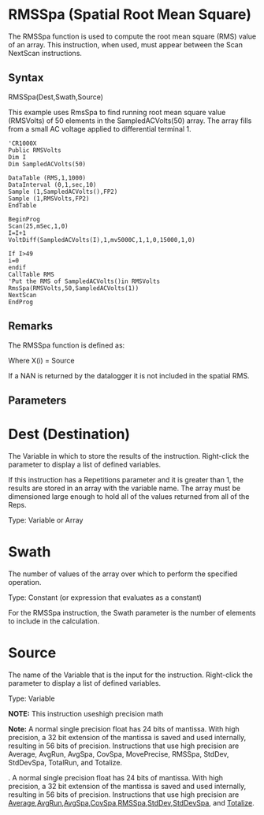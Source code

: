# RMSSpa (Spatial Root Mean Square)

The RMSSpa function is used to compute the root mean square (RMS) value of an array. This instruction, when used, must appear between the Scan NextScan instructions.

## Syntax

RMSSpa(Dest,Swath,Source)

This example uses RmsSpa to find running root mean square value (RMSVolts) of 50 elements in the SampledACVolts(50) array. The array fills from a small AC voltage applied to differential terminal 1.

```
'CR1000X
Public RMSVolts
Dim I
Dim SampledACVolts(50)

DataTable (RMS,1,1000)
DataInterval (0,1,sec,10)
Sample (1,SampledACVolts(),FP2)
Sample (1,RMSVolts,FP2)
EndTable

BeginProg
Scan(25,mSec,1,0)
I=I+1
VoltDiff(SampledACVolts(I),1,mv5000C,1,1,0,15000,1,0)

If I>49
i=0
endif
CallTable RMS
'Put the RMS of SampledACVolts()in RMSVolts
RmsSpa(RMSVolts,50,SampledACVolts(1))
NextScan
EndProg
```

## Remarks

The RMSSpa function is defined as:

Where X(i) = Source

If a NAN is returned by the datalogger it is not included in the spatial RMS.

## Parameters

# Dest (Destination)

The Variable in which to store the results of the instruction. Right-click the parameter to display a list of defined variables.

If this instruction has a Repetitions parameter and it is greater than 1, the results are stored in an array with the variable name. The array must be dimensioned large enough to hold all of the values returned from all of the Reps.

Type: Variable or Array

# Swath

The number of values of the array over which to perform the specified operation.

Type: Constant (or expression that evaluates as a constant)

For the RMSSpa instruction, the Swath parameter is the number of elements to include in the calculation.

# Source

The name of the Variable that is the input for the instruction. Right-click the parameter to display a list of defined variables.

Type: Variable

**NOTE:** This instruction useshigh precision math

**Note:** A normal single precision float has 24 bits of mantissa. With high precision, a 32 bit extension of the mantissa is saved and used internally, resulting in 56 bits of precision. Instructions that use high precision are Average, AvgRun, AvgSpa, CovSpa, MovePrecise, RMSSpa, StdDev, StdDevSpa, TotalRun, and Totalize.

. A normal single precision float has 24 bits of mantissa. With high precision, a 32 bit extension of the mantissa is saved and used internally, resulting in 56 bits of precision. Instructions that use high precision are [Average](average.md),[AvgRun](avgrun.md),[AvgSpa](#),[CovSpa](covspa.md),[RMSSpa](#),[StdDev](stddev.md),[StdDevSpa](stddevspa.md), and [Totalize](totalize.md).

